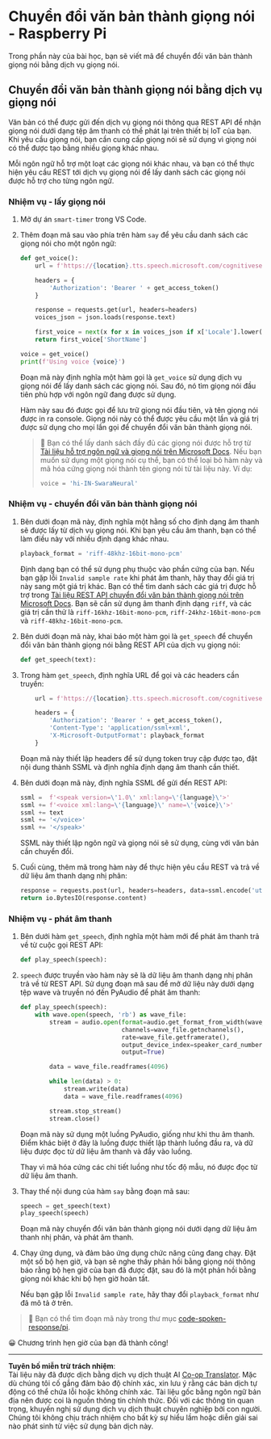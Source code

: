 <!--
CO_OP_TRANSLATOR_METADATA:
{
  "original_hash": "606f3af1c78e3741e48ce77c31cea626",
  "translation_date": "2025-08-27T23:13:17+00:00",
  "source_file": "6-consumer/lessons/3-spoken-feedback/pi-text-to-speech.md",
  "language_code": "vi"
}
-->
# Chuyển đổi văn bản thành giọng nói - Raspberry Pi

Trong phần này của bài học, bạn sẽ viết mã để chuyển đổi văn bản thành giọng nói bằng dịch vụ giọng nói.

## Chuyển đổi văn bản thành giọng nói bằng dịch vụ giọng nói

Văn bản có thể được gửi đến dịch vụ giọng nói thông qua REST API để nhận giọng nói dưới dạng tệp âm thanh có thể phát lại trên thiết bị IoT của bạn. Khi yêu cầu giọng nói, bạn cần cung cấp giọng nói sẽ sử dụng vì giọng nói có thể được tạo bằng nhiều giọng khác nhau.

Mỗi ngôn ngữ hỗ trợ một loạt các giọng nói khác nhau, và bạn có thể thực hiện yêu cầu REST tới dịch vụ giọng nói để lấy danh sách các giọng nói được hỗ trợ cho từng ngôn ngữ.

### Nhiệm vụ - lấy giọng nói

1. Mở dự án `smart-timer` trong VS Code.

1. Thêm đoạn mã sau vào phía trên hàm `say` để yêu cầu danh sách các giọng nói cho một ngôn ngữ:

    ```python
    def get_voice():
        url = f'https://{location}.tts.speech.microsoft.com/cognitiveservices/voices/list'
    
        headers = {
            'Authorization': 'Bearer ' + get_access_token()
        }
    
        response = requests.get(url, headers=headers)
        voices_json = json.loads(response.text)
    
        first_voice = next(x for x in voices_json if x['Locale'].lower() == language.lower() and x['VoiceType'] == 'Neural')
        return first_voice['ShortName']
    
    voice = get_voice()
    print(f'Using voice {voice}')
    ```

    Đoạn mã này định nghĩa một hàm gọi là `get_voice` sử dụng dịch vụ giọng nói để lấy danh sách các giọng nói. Sau đó, nó tìm giọng nói đầu tiên phù hợp với ngôn ngữ đang được sử dụng.

    Hàm này sau đó được gọi để lưu trữ giọng nói đầu tiên, và tên giọng nói được in ra console. Giọng nói này có thể được yêu cầu một lần và giá trị được sử dụng cho mọi lần gọi để chuyển đổi văn bản thành giọng nói.

    > 💁 Bạn có thể lấy danh sách đầy đủ các giọng nói được hỗ trợ từ [Tài liệu hỗ trợ ngôn ngữ và giọng nói trên Microsoft Docs](https://docs.microsoft.com/azure/cognitive-services/speech-service/language-support?WT.mc_id=academic-17441-jabenn#text-to-speech). Nếu bạn muốn sử dụng một giọng nói cụ thể, bạn có thể loại bỏ hàm này và mã hóa cứng giọng nói thành tên giọng nói từ tài liệu này. Ví dụ:
    >
    > ```python
    > voice = 'hi-IN-SwaraNeural'
    > ```

### Nhiệm vụ - chuyển đổi văn bản thành giọng nói

1. Bên dưới đoạn mã này, định nghĩa một hằng số cho định dạng âm thanh sẽ được lấy từ dịch vụ giọng nói. Khi bạn yêu cầu âm thanh, bạn có thể làm điều này với nhiều định dạng khác nhau.

    ```python
    playback_format = 'riff-48khz-16bit-mono-pcm'
    ```

    Định dạng bạn có thể sử dụng phụ thuộc vào phần cứng của bạn. Nếu bạn gặp lỗi `Invalid sample rate` khi phát âm thanh, hãy thay đổi giá trị này sang một giá trị khác. Bạn có thể tìm danh sách các giá trị được hỗ trợ trong [Tài liệu REST API chuyển đổi văn bản thành giọng nói trên Microsoft Docs](https://docs.microsoft.com/azure/cognitive-services/speech-service/rest-text-to-speech?WT.mc_id=academic-17441-jabenn#audio-outputs). Bạn sẽ cần sử dụng âm thanh định dạng `riff`, và các giá trị cần thử là `riff-16khz-16bit-mono-pcm`, `riff-24khz-16bit-mono-pcm` và `riff-48khz-16bit-mono-pcm`.

1. Bên dưới đoạn mã này, khai báo một hàm gọi là `get_speech` để chuyển đổi văn bản thành giọng nói bằng REST API của dịch vụ giọng nói:

    ```python
    def get_speech(text):
    ```

1. Trong hàm `get_speech`, định nghĩa URL để gọi và các headers cần truyền:

    ```python
        url = f'https://{location}.tts.speech.microsoft.com/cognitiveservices/v1'
    
        headers = {
            'Authorization': 'Bearer ' + get_access_token(),
            'Content-Type': 'application/ssml+xml',
            'X-Microsoft-OutputFormat': playback_format
        }
    ```

    Đoạn mã này thiết lập headers để sử dụng token truy cập được tạo, đặt nội dung thành SSML và định nghĩa định dạng âm thanh cần thiết.

1. Bên dưới đoạn mã này, định nghĩa SSML để gửi đến REST API:

    ```python
    ssml =  f'<speak version=\'1.0\' xml:lang=\'{language}\'>'
    ssml += f'<voice xml:lang=\'{language}\' name=\'{voice}\'>'
    ssml += text
    ssml += '</voice>'
    ssml += '</speak>'
    ```

    SSML này thiết lập ngôn ngữ và giọng nói sẽ sử dụng, cùng với văn bản cần chuyển đổi.

1. Cuối cùng, thêm mã trong hàm này để thực hiện yêu cầu REST và trả về dữ liệu âm thanh dạng nhị phân:

    ```python
    response = requests.post(url, headers=headers, data=ssml.encode('utf-8'))
    return io.BytesIO(response.content)
    ```

### Nhiệm vụ - phát âm thanh

1. Bên dưới hàm `get_speech`, định nghĩa một hàm mới để phát âm thanh trả về từ cuộc gọi REST API:

    ```python
    def play_speech(speech):
    ```

1. `speech` được truyền vào hàm này sẽ là dữ liệu âm thanh dạng nhị phân trả về từ REST API. Sử dụng đoạn mã sau để mở dữ liệu này dưới dạng tệp wave và truyền nó đến PyAudio để phát âm thanh:

    ```python
    def play_speech(speech):
        with wave.open(speech, 'rb') as wave_file:
            stream = audio.open(format=audio.get_format_from_width(wave_file.getsampwidth()),
                                channels=wave_file.getnchannels(),
                                rate=wave_file.getframerate(),
                                output_device_index=speaker_card_number,
                                output=True)

            data = wave_file.readframes(4096)

            while len(data) > 0:
                stream.write(data)
                data = wave_file.readframes(4096)

            stream.stop_stream()
            stream.close()
    ```

    Đoạn mã này sử dụng một luồng PyAudio, giống như khi thu âm thanh. Điểm khác biệt ở đây là luồng được thiết lập thành luồng đầu ra, và dữ liệu được đọc từ dữ liệu âm thanh và đẩy vào luồng.

    Thay vì mã hóa cứng các chi tiết luồng như tốc độ mẫu, nó được đọc từ dữ liệu âm thanh.

1. Thay thế nội dung của hàm `say` bằng đoạn mã sau:

    ```python
    speech = get_speech(text)
    play_speech(speech)
    ```

    Đoạn mã này chuyển đổi văn bản thành giọng nói dưới dạng dữ liệu âm thanh nhị phân, và phát âm thanh.

1. Chạy ứng dụng, và đảm bảo ứng dụng chức năng cũng đang chạy. Đặt một số bộ hẹn giờ, và bạn sẽ nghe thấy phản hồi bằng giọng nói thông báo rằng bộ hẹn giờ của bạn đã được đặt, sau đó là một phản hồi bằng giọng nói khác khi bộ hẹn giờ hoàn tất.

    Nếu bạn gặp lỗi `Invalid sample rate`, hãy thay đổi `playback_format` như đã mô tả ở trên.

> 💁 Bạn có thể tìm đoạn mã này trong thư mục [code-spoken-response/pi](../../../../../6-consumer/lessons/3-spoken-feedback/code-spoken-response/pi).

😀 Chương trình hẹn giờ của bạn đã thành công!

---

**Tuyên bố miễn trừ trách nhiệm**:  
Tài liệu này đã được dịch bằng dịch vụ dịch thuật AI [Co-op Translator](https://github.com/Azure/co-op-translator). Mặc dù chúng tôi cố gắng đảm bảo độ chính xác, xin lưu ý rằng các bản dịch tự động có thể chứa lỗi hoặc không chính xác. Tài liệu gốc bằng ngôn ngữ bản địa nên được coi là nguồn thông tin chính thức. Đối với các thông tin quan trọng, khuyến nghị sử dụng dịch vụ dịch thuật chuyên nghiệp bởi con người. Chúng tôi không chịu trách nhiệm cho bất kỳ sự hiểu lầm hoặc diễn giải sai nào phát sinh từ việc sử dụng bản dịch này.